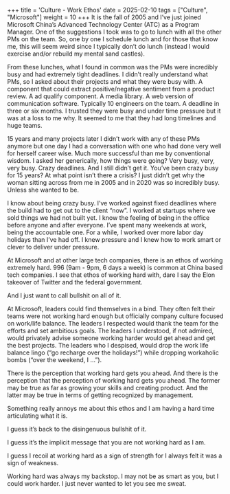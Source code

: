 +++
title = 'Culture - Work Ethos'
date = 2025-02-10
tags = ["Culture", "Microsoft"]
weight = 10
+++
It is the fall of 2005 and I’ve just joined Microsoft China’s Advanced Technology Center (ATC) as a Program Manager. One of the suggestions I took was to go to lunch with all the other PMs on the team. So, one by one I schedule lunch and for those that know me, this will seem weird since I typically don’t do lunch (instead I would exercise and/or rebuild my mental sand castles). 

From these lunches, what I found in common was the PMs were incredibly busy and had extremely tight deadlines. I didn’t really understand what PMs, so I asked about their projects and what they were busy with. A component that could extract positive/negative sentiment from a product review. A ad qualify component. A media library. A web version of communication software. Typically 10 engineers on the team. A deadline in three or six months. I trusted they were busy and under time pressure but it was at a loss to me why. It seemed to me that they had long timelines and huge teams.

15 years and many projects later I didn’t work with any of these PMs anymore but one day I had a conversation with one who had done very well for herself career wise. Much more successful than me by conventional wisdom. I asked her generically, how things were going? Very busy, very, very busy. Crazy deadlines. And I still didn’t get it. You’ve been crazy busy for 15 years? At what point isn’t there a crisis? I just didn’t get why the woman sitting across from me in 2005 and in 2020 was so incredibly busy. Unless she wanted to be. 

I know about being crazy busy. I’ve worked against fixed deadlines where the build had to get out to the client “now”.  I worked at startups where we sold things we had not built yet. I know the feeling of being in the office before anyone and after everyone. I’ve spent many weekends at work, being the accountable one. For a while, I worked over more labor day holidays than I’ve had off. I knew pressure and I knew how to work smart or clever to deliver under pressure. 

At Microsoft and at other large tech companies, there is an ethos of working extremely hard. 996 (9am \- 9pm, 6 days a week) is common at China based tech companies. I see that ethos of working hard with, dare I say the Elon takeover of Twitter and the federal government.

And I just want to call bullshit on all of it. 

At Microsoft, leaders could find themselves in a bind. They often felt their teams were not working hard enough but officially company culture focused on work/life balance. The leaders I respected would thank the team for the efforts and set ambitious goals. The leaders I understood, if not admired, would privately advise someone working harder would get ahead and get the best projects. The leaders who I despised, would drop the work life balance lingo (“go recharge over the holidays\!”) while dropping workaholic bombs (“over the weekend, I …”). 

There is the perception that working hard gets you ahead. And there is the perception that the perception of working hard gets you ahead. The former may be true as far as growing your skills and creating product. And the latter may be true in terms of getting recognized by management.

Something really annoys me about this ethos and I am having a hard time articulating what it is. 

I guess it’s back to the disingenuous bullshit of it.

I guess it’s the implicit message that you are not working hard as I am.

I guess I recoil at working hard as a sign of strength for I always felt it was a sign of weakness. 

Working hard was always my backstop. I may not be as smart as you, but I could work harder. I just never wanted to let you see me sweat. 

